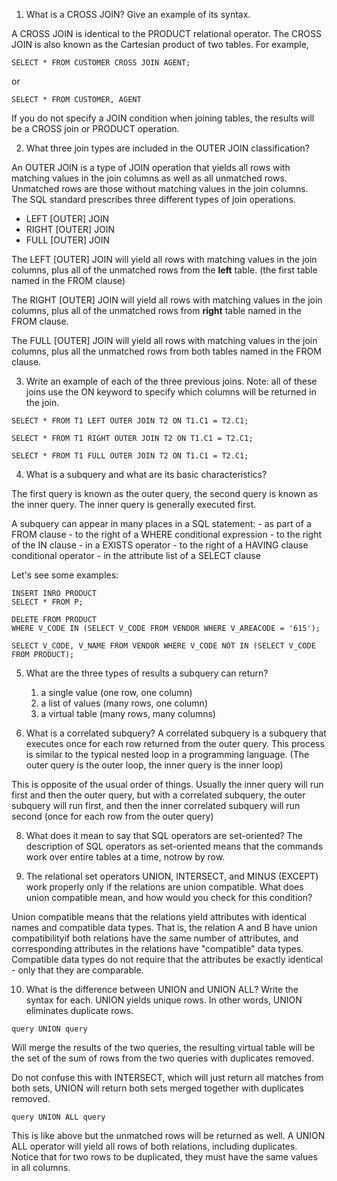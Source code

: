 1. What is a CROSS JOIN? Give an example of its syntax.

A CROSS JOIN is identical to the PRODUCT relational operator. The CROSS JOIN is also known as the Cartesian product of two tables. For example, 

```
SELECT * FROM CUSTOMER CROSS JOIN AGENT;
```

or 

```
SELECT * FROM CUSTOMER, AGENT
```

If you do not specify a JOIN condition when joining tables, the results will be a CROSS join or PRODUCT operation.

2. What three join types are included in the OUTER JOIN classification?

An OUTER JOIN is a type of JOIN operation that yields all rows with matching values in the join columns as well as all unmatched rows. Unmatched rows are those without matching values in the join columns. The SQL standard prescribes three different types of join operations.

- LEFT [OUTER] JOIN
- RIGHT [OUTER] JOIN
- FULL [OUTER] JOIN

The LEFT [OUTER] JOIN will yield all rows with matching values in the join columns, plus all of the unmatched rows from the **left** table. (the first table named in the FROM clause)

The RIGHT [OUTER] JOIN will yield all rows with matching values in the join columns, plus all of the unmatched rows from **right** table named in the FROM clause.

The FULL [OUTER] JOIN will yield all rows with matching values in the join columns, plus all the unmatched rows from both tables named in the FROM clause.

3. Write an example of each of the three previous joins. 
Note: all of these joins use the ON keyword to specify which columns will be returned in the join.

```
SELECT * FROM T1 LEFT OUTER JOIN T2 ON T1.C1 = T2.C1;

SELECT * FROM T1 RIGHT OUTER JOIN T2 ON T1.C1 = T2.C1;

SELECT * FROM T1 FULL OUTER JOIN T2 ON T1.C1 = T2.C1;
```


4. What is a subquery and what are its basic characteristics? 

The first query is known as the outer query, the second query is known as the inner query. The inner query is generally executed first. 

A subquery can appear in many places in a SQL statement:
	- as part of a FROM clause
	- to the right of a WHERE conditional expression
	- to the right of the IN clause
	- in a EXISTS operator
	- to the right of a HAVING clause conditional operator
	- in the attribute list of a SELECT clause

Let's see some examples:
```
INSERT INRO PRODUCT
SELECT * FROM P;

DELETE FROM PRODUCT 
WHERE V_CODE IN (SELECT V_CODE FROM VENDOR WHERE V_AREACODE = '615');

SELECT V_CODE, V_NAME FROM VENDOR WHERE V_CODE NOT IN (SELECT V_CODE FROM PRODUCT);
```

5. What are the three types of results a subquery can return?
	1. a single value (one row, one column)
	2. a list of values (many rows, one column)
	3. a virtual table (many rows, many columns)

6. What is a correlated subquery?
A correlated subquery is a subquery that executes once for each row returned from the outer query. This process is similar to the typical nested loop in a programming language. (The outer query is the outer loop, the inner query is the inner loop) 

This is opposite of the usual order of things. Usually the inner query will run first and then the outer query, but with a correlated subquery, the outer subquery will run first, and then the inner correlated subquery will run second (once for each row from the outer query)

8. What does it mean to say that SQL operators are set-oriented?
The description of SQL operators as set-oriented means that the commands work over entire tables at a time, notrow by row.

9. The relational set operators UNION, INTERSECT, and MINUS (EXCEPT) work properly only if the relations are union compatible. What does union compatible mean, and how would you check for this condition?

Union compatible means that the relations yield attributes with identical names and compatible data types. That is, the relation A and B have union compatibilityif both relations have the same number of attributes, and corresponding attributes in the relations have "compatible" data types.  Compatible data types do not require that the attributes be exactly identical - only that they are comparable. 


10. What is the difference between UNION and UNION ALL? Write the syntax for each.
UNION yields unique rows. In other words, UNION eliminates duplicate rows.

```
query UNION query
```

Will merge the results of the two queries, the resulting virtual table will be the set of the sum of rows from the two queries with duplicates removed.

Do not confuse this with INTERSECT, which will just return all matches from both sets, UNION will return both sets merged together with duplicates removed.

```
query UNION ALL query
```
This is like above but the unmatched rows will be returned as well. A UNION ALL operator will yield all rows of both relations, including duplicates. Notice that for two rows to be duplicated, they must have the same values in all columns.




